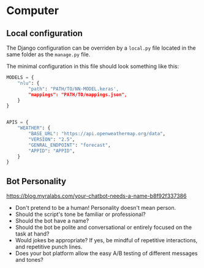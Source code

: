 # Computer

## Local configuration

The Django configuration can be overriden by a `local.py` file located in the same folder as the `manage.py` file.

The minimal configuration in this file should look something like this:

```python
MODELS = {
    "nlu": {
        "path": "PATH/TO/NN-MODEL.keras',
        "mappings": "PATH/TO/mappings.json",
    }
}


APIS = {
    "WEATHER": {
        "BASE_URL": "https://api.openweathermap.org/data",
        "VERSION": "2.5",
        "GENRAL_ENDPOINT": "forecast",
        "APPID": "APPID",
    }
}
```

## Bot Personality
https://blog.myralabs.com/your-chatbot-needs-a-name-b8f92f337386

* Don't pretend to be a human! Personality doesn't mean person.
* Should the script's tone be familiar or professional?
* Should the bot have a name?
* Should the bot be polite and conversational or entirely focused on the task at hand?
* Would jokes be appropriate? If yes, be mindful of repetitive interactions, and repetitive punch lines.
* Does your bot platform allow the easy A/B testing of different messages and tones?
